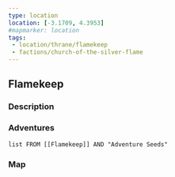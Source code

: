 ```yaml
---
type: location
location: [-3.1709, 4.3953]
#mapmarker: location
tags:
 - location/thrane/flamekeep
 - factions/church-of-the-silver-flame
---
```


## Flamekeep
### Description



### Adventures
```dataview
list FROM [[Flamekeep]] AND "Adventure Seeds"
```

### Map